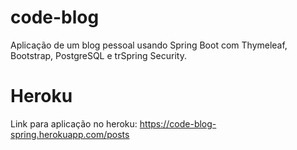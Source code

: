# code-blog
Aplicação de um blog pessoal usando Spring Boot com Thymeleaf, Bootstrap, PostgreSQL e trSpring Security.

# Heroku
Link para aplicação no heroku: https://code-blog-spring.herokuapp.com/posts
